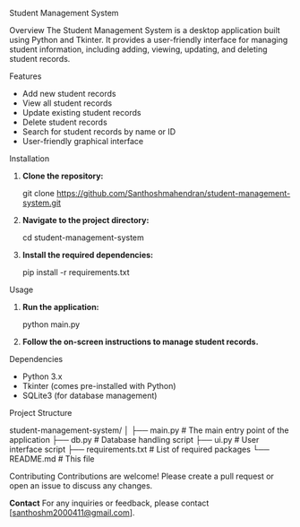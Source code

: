 Student Management System

Overview
The Student Management System is a desktop application built using Python and Tkinter. It provides a user-friendly interface for managing student information, including adding, viewing, updating, and deleting student records.

Features
- Add new student records
- View all student records
- Update existing student records
- Delete student records
- Search for student records by name or ID
- User-friendly graphical interface

Installation

1. **Clone the repository:**
   
    git clone https://github.com/Santhoshmahendran/student-management-system.git
  
2. **Navigate to the project directory:**
    
    cd student-management-system
   
3. **Install the required dependencies:**
  
    pip install -r requirements.txt
   

Usage
1. **Run the application:**
    
    python main.py
   
2. **Follow the on-screen instructions to manage student records.**

Dependencies
- Python 3.x
- Tkinter (comes pre-installed with Python)
- SQLite3 (for database management)

Project Structure

student-management-system/
│
├── main.py             # The main entry point of the application
├── db.py               # Database handling script
├── ui.py               # User interface script
├── requirements.txt    # List of required packages
└── README.md           # This file

Contributing
Contributions are welcome! Please create a pull request or open an issue to discuss any changes.

**Contact**
For any inquiries or feedback, please contact [santhoshm2000411@gmail.com].

